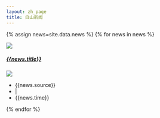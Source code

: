 ```yaml
---
layout: zh_page
title: 白山新闻
---
```


{% assign news=site.data.news %}
{% for news in news %}
<div class="list-news">
	<div class="list-news-bg">	
		<a href="{{ site.baseurl }}{{news.url}}"><img src="{{ site.baseurl }}public/image/news/{{news.bg_img}}"></a>
		<a href="{{ site.baseurl }}{{news.url}}"><div class="list-news-masking"></div></a>
		<a class="list-news-a" href="{{ site.baseurl}}{{news.url}}"><h5>{{news.title}}</h5></a>
	</div>
	<div class="list-news-info">
		<img src="{{ site.baseurl }}public/image/news/logo_news.png">
		<ul>
			<li>{{news.source}}</li>
			<li>|</li>
			<li>{{news.time}}</li>
		</ul>
	</div>
</div>
{% endfor %}
	
<div class="clean-news"></div>
